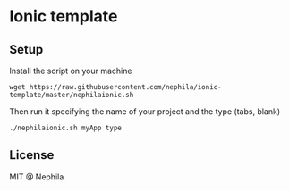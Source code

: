 # Ionic template

## Setup

Install the script on your machine

    wget https://raw.githubusercontent.com/nephila/ionic-template/master/nephilaionic.sh

Then run it specifying the name of your project and the type (tabs, blank)

    ./nephilaionic.sh myApp type

## License

MIT @ Nephila